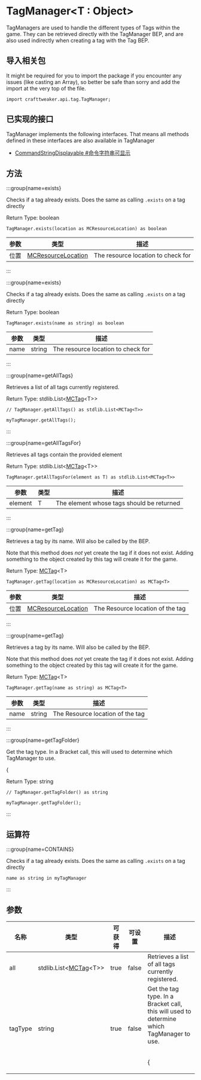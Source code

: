 # TagManager&LT;T : Object&GT;

TagManagers are used to handle the different types of Tags within the game. They can be retrieved directly with the TagManager BEP, and are also used indirectly when creating a tag with the Tag BEP.

## 导入相关包

It might be required for you to import the package if you encounter any issues (like casting an Array), so better be safe than sorry and add the import at the very top of the file.
```zenscript
import crafttweaker.api.tag.TagManager;
```


## 已实现的接口
TagManager implements the following interfaces. That means all methods defined in these interfaces are also available in TagManager

- [CommandStringDisplayable #命令字符串可显示](/vanilla/api/brackets/CommandStringDisplayable)

## 方法

:::group{name=exists}

Checks if a tag already exists. Does the same as calling `.exists` on a tag directly

Return Type: boolean

```zenscript
TagManager.exists(location as MCResourceLocation) as boolean
```

| 参数 | 类型                                                         | 描述                                 |
| -- | ---------------------------------------------------------- | ---------------------------------- |
| 位置 | [MCResourceLocation](/vanilla/api/util/MCResourceLocation) | The resource location to check for |


:::

:::group{name=exists}

Checks if a tag already exists. Does the same as calling `.exists` on a tag directly

Return Type: boolean

```zenscript
TagManager.exists(name as string) as boolean
```

| 参数   | 类型     | 描述                                 |
| ---- | ------ | ---------------------------------- |
| name | string | The resource location to check for |


:::

:::group{name=getAllTags}

Retrieves a list of all tags currently registered.

Return Type: stdlib.List&lt;[MCTag](/vanilla/api/tags/MCTag)&lt;T&gt;&gt;

```zenscript
// TagManager.getAllTags() as stdlib.List<MCTag<T>>

myTagManager.getAllTags();
```

:::

:::group{name=getAllTagsFor}

Retrieves all tags contain the provided element

Return Type: stdlib.List&lt;[MCTag](/vanilla/api/tags/MCTag)&lt;T&gt;&gt;

```zenscript
TagManager.getAllTagsFor(element as T) as stdlib.List<MCTag<T>>
```

| 参数      | 类型 | 描述                                        |
| ------- | -- | ----------------------------------------- |
| element | T  | The element whose tags should be returned |


:::

:::group{name=getTag}

Retrieves a tag by its name. Will also be called by the BEP. <p> Note that this method does _not_ yet create the tag if it does not exist. Adding something to the object created by this tag will create it for the game.

Return Type: [MCTag](/vanilla/api/tags/MCTag)&lt;T&gt;

```zenscript
TagManager.getTag(location as MCResourceLocation) as MCTag<T>
```

| 参数 | 类型                                                         | 描述                               |
| -- | ---------------------------------------------------------- | -------------------------------- |
| 位置 | [MCResourceLocation](/vanilla/api/util/MCResourceLocation) | The Resource location of the tag |


:::

:::group{name=getTag}

Retrieves a tag by its name. Will also be called by the BEP. <p> Note that this method does _not_ yet create the tag if it does not exist. Adding something to the object created by this tag will create it for the game.

Return Type: [MCTag](/vanilla/api/tags/MCTag)&lt;T&gt;

```zenscript
TagManager.getTag(name as string) as MCTag<T>
```

| 参数   | 类型     | 描述                               |
| ---- | ------ | -------------------------------- |
| name | string | The Resource location of the tag |


:::

:::group{name=getTagFolder}

Get the tag type. In a Bracket call, this will used to determine which TagManager to use. <p>
 {

Return Type: string

```zenscript
// TagManager.getTagFolder() as string

myTagManager.getTagFolder();
```

:::


## 运算符

:::group{name=CONTAINS}

Checks if a tag already exists. Does the same as calling `.exists` on a tag directly

```zenscript
name as string in myTagManager
```

:::


## 参数

| 名称      | 类型                                                                                   | 可获得  | 可设置   | 描述                                                                                                                                                 |
| ------- | ------------------------------------------------------------------------------------ | ---- | ----- | -------------------------------------------------------------------------------------------------------------------------------------------------- |
| all     | stdlib.List&lt;[MCTag](/vanilla/api/tags/MCTag)&lt;T&gt;&gt; | true | false | Retrieves a list of all tags currently registered.                                                                                                 |
| tagType | string                                                                               | true | false | Get the tag type. In a Bracket call, this will used to determine which TagManager to use. <br />  <p> <br />  { |

